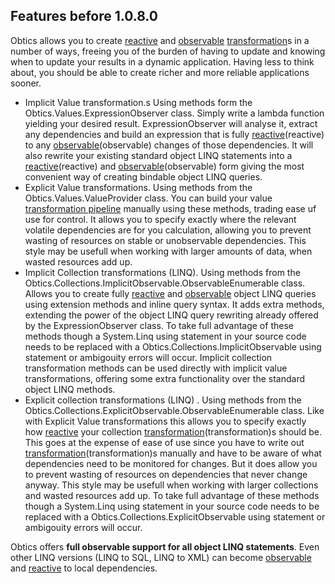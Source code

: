 ## Features before 1.0.8.0

Obtics allows you to create [reactive](reactive) and [observable](observable) [transformation](transformation)s in a number of ways, freeing you of the burden of having to update and knowing when to update your results in a dynamic application. Having less to think about, you should be able to create richer and more reliable applications sooner.

* Implicit Value transformation.s Using methods form the Obtics.Values.ExpressionObserver class. Simply write a lambda function yielding your desired result. ExpressionObserver will analyse it, extract any dependencies and build an expression that is fully [reactive](reactive)(reactive) to any [observable](observable)(observable) changes of those dependencies. It will also rewrite your existing standard object LINQ statements into a [reactive](reactive)(reactive) and [observable](observable)(observable) form giving the most convenient way of creating bindable object LINQ queries.
* Explicit Value transformations. Using methods from the Obtics.Values.ValueProvider class. You can build your value [transformation pipeline](transformation-pipeline) manually using these methods, trading ease uf use for control. It allows you to specify exactly where the relevant volatile dependencies are for you calculation, allowing you to prevent wasting of resources on stable or unobservable dependencies. This style may be usefull when working with larger amounts of data, when wasted resources add up.
* Implicit Collection transformations (LINQ). Using methods from the Obtics.Collections.ImplicitObservable.ObservableEnumerable class. Allows you to create fully [reactive](reactive) and [observable](observable) object LINQ queries using extension methods and inline query syntax. It adds extra methods, extending the power of the object LINQ query rewriting already offered by the ExpressionObserver class. To take full advantage of these methods though a System.Linq using statement in your source code needs to be replaced with a Obtics.Collections.ImplicitObservable using statement or ambigouity errors will occur. Implicit collection transformation methods can be used directly with implicit value transformations, offering some extra functionality over the standard object LINQ methods.    
* Explicit collection transformations (LINQ) . Using methods from the Obtics.Collections.ExplicitObservable.ObservableEnumerable class. Like with Explicit Value transformations this allows you to specify exactly how [reactive](reactive) your collection [transformation](transformation)(transformation)s should be. This goes at the expense of ease of use since you have to write out [transformation](transformation)(transformation)s manually and have to be aware of what dependencies need to be monitored for changes. But it does allow you to prevent wasting of resources on dependencies that never change anyway. This style may be usefull when working with larger collections and wasted resources add up. To take full advantage of these methods though a System.Linq using statement in your source code needs to be replaced with a Obtics.Collections.ExplicitObservable using statement or ambigouity errors will occur.

Obtics offers **full observable support for all object LINQ statements**. Even other LINQ versions (LINQ to SQL, LINQ to XML) can become [observable](observable) and [reactive](reactive) to local dependencies. 